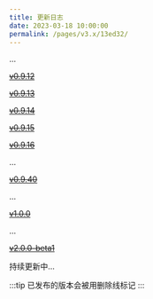 ```yaml
---
title: 更新日志
date: 2023-03-18 10:00:00
permalink: /pages/v3.x/13ed32/
---
```

...

~~[v0.9.12](https://gitee.com/dromara/easy-es/releases/V0.9.12)~~

~~[v0.9.13](https://gitee.com/dromara/easy-es/releases/V0.9.13)~~

~~[v0.9.14](https://gitee.com/dromara/easy-es/releases/V0.9.14)~~

~~[v0.9.15](https://gitee.com/dromara/easy-es/releases/V0.9.15)~~

~~[v0.9.16](https://gitee.com/dromara/easy-es/releases/V0.9.16)~~

...

~~[v0.9.40](https://gitee.com/dromara/easy-es/releases/v0.9.40)~~

...

~~[v1.0.0](https://gitee.com/dromara/easy-es/releases/v1.0.0)~~

...

~~[v2.0.0-beta1](https://gitee.com/dromara/easy-es/releases/v2.0.0-beta1)~~


持续更新中...

:::tip
已发布的版本会被用删除线标记
:::

